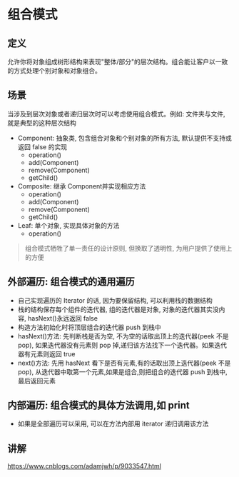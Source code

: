 # 组合模式

## 定义
允许你将对象组成树形结构来表现"整体/部分"的层次结构。组合能让客户以一致的方式处理个别对象和对象组合。

## 场景
当涉及到层次对象或者递归层次时可以考虑使用组合模式。例如: 文件夹与文件, 就是典型的这种层次结构

- Component: 抽象类, 包含组合对象和个别对象的所有方法, 默认提供不支持或返回 false 的实现
    - operation()
    - add(Component)
    - remove(Component)
    - getChild()
- Composite: 继承 Component并实现相应方法
    - operation()
    - add(Component)
    - remove(Component)
    - getChild()
- Leaf: 单个对象, 实现具体对象的方法
    - operation()

> 组合模式牺牲了单一责任的设计原则, 但换取了透明性, 为用户提供了使用上的方便

## 外部遍历: 组合模式的通用遍历
- 自己实现遍历的 Iterator 的话, 因为要保留结构, 可以利用栈的数据结构
- 栈的结构保存每个组件的迭代器, 组的迭代器是对象, 对象的迭代器其实没内容, hasNext()永远返回 false
- 构造方法初始化时将顶层组合的迭代器 push 到栈中
- hasNext()方法: 先判断栈是否为空, 不为空的话取出顶上的迭代器(peek 不是 pop), 如果迭代器没有元素则 pop 掉,递归该方法找下一个迭代器。如果迭代器有元素则返回 true
- next()方法: 先用 hasNext 看下是否有元素,有的话取出顶上迭代器(peek 不是 pop), 从迭代器中取第一个元素,如果是组合,则把组合的迭代器 push 到栈中,最后返回元素

## 内部遍历: 组合模式的具体方法调用,如 print
- 如果是全部遍历可以采用, 可以在方法内部用 iterator 递归调用该方法

## 讲解
https://www.cnblogs.com/adamjwh/p/9033547.html